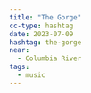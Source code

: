 ```yaml
---
title: "The Gorge"
cc-type: hashtag
date: 2023-07-09
hashtag: the-gorge
near:
  - Columbia River
tags:
  - music
---
```

